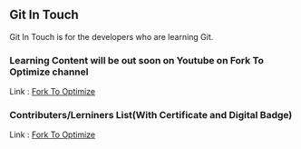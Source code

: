 ## Git In Touch
Git In Touch is for the developers who are learning Git.

### Learning Content will be out soon on Youtube on Fork To Optimize channel
Link : [Fork To Optimize](https://www.youtube.com/channel/UCVv7tLZGX6G7g1IaUCa6HLQ)

### Contributers/Lerniners List(With Certificate and Digital Badge)
Link : [Fork To Optimize](https://fork-to-optimize.github.io/GitInTouch/)